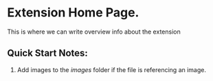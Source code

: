 # Extension Home Page.
This is where we can write overview info about the extension 
## Quick Start Notes:
1. Add images to the *images* folder if the file is referencing an image.
